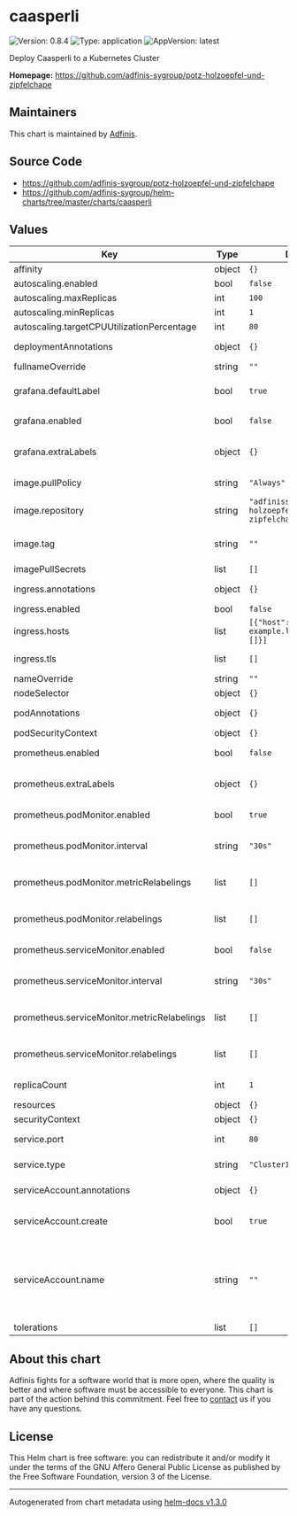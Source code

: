 # caasperli

![Version: 0.8.4](https://img.shields.io/badge/Version-0.8.4-informational?style=flat-square) ![Type: application](https://img.shields.io/badge/Type-application-informational?style=flat-square) ![AppVersion: latest](https://img.shields.io/badge/AppVersion-latest-informational?style=flat-square)

Deploy Caasperli to a Kubernetes Cluster

**Homepage:** <https://github.com/adfinis-sygroup/potz-holzoepfel-und-zipfelchape>

## Maintainers
This chart is maintained by [Adfinis](https://adfinis.com/?pk_campaign=github&pk_kwd=helm-charts).

## Source Code

* <https://github.com/adfinis-sygroup/potz-holzoepfel-und-zipfelchape>
* <https://github.com/adfinis-sygroup/helm-charts/tree/master/charts/caasperli>

## Values

| Key | Type | Default | Description |
|-----|------|---------|-------------|
| affinity | object | `{}` |  |
| autoscaling.enabled | bool | `false` |  |
| autoscaling.maxReplicas | int | `100` |  |
| autoscaling.minReplicas | int | `1` |  |
| autoscaling.targetCPUUtilizationPercentage | int | `80` |  |
| deploymentAnnotations | object | `{}` | Annotations to add to Deployment. |
| fullnameOverride | string | `""` |  |
| grafana.defaultLabel | bool | `true` | Add a default `grafana_dashboard: 1` label |
| grafana.enabled | bool | `false` | Enable Grafana Dashboards |
| grafana.extraLabels | object | `{}` | Labels to add to all Grafana integration resources |
| image.pullPolicy | string | `"Always"` | When to pull the container image |
| image.repository | string | `"adfinissygroup/potz-holzoepfel-und-zipfelchape"` | Container image to deploy |
| image.tag | string | `""` | Overrides the image tag whose default is the chart version. |
| imagePullSecrets | list | `[]` |  |
| ingress.annotations | object | `{}` | Annotations to add to the ingress resource |
| ingress.enabled | bool | `false` | Enable ingress |
| ingress.hosts | list | `[{"host":"chart-example.local","paths":[]}]` | List of hosts to expose via ingress |
| ingress.tls | list | `[]` | TLS configuration for ingress |
| nameOverride | string | `""` |  |
| nodeSelector | object | `{}` |  |
| podAnnotations | object | `{}` | Annotations to add to Pod. |
| podSecurityContext | object | `{}` | [PodSecurityContext](https://kubernetes.io/docs/reference/generated/kubernetes-api/v1.18/#podsecuritycontext-v1-core) |
| prometheus.enabled | bool | `false` | Enable Prometheus integration |
| prometheus.extraLabels | object | `{}` | Labels to add to all Prometheus integration resources |
| prometheus.podMonitor.enabled | bool | `true` | Enable creation of a PodMonitor CRD |
| prometheus.podMonitor.interval | string | `"30s"` | Interval at which metrics should be scraped |
| prometheus.podMonitor.metricRelabelings | list | `[]` | MetricRelabelConfigs to apply to samples before ingestion |
| prometheus.podMonitor.relabelings | list | `[]` | RelabelConfigs to apply to samples before scraping |
| prometheus.serviceMonitor.enabled | bool | `false` | Enable creation of a ServiceMonitor CRD |
| prometheus.serviceMonitor.interval | string | `"30s"` | Interval at which metrics should be scraped |
| prometheus.serviceMonitor.metricRelabelings | list | `[]` | MetricRelabelConfigs to apply to samples before ingestion |
| prometheus.serviceMonitor.relabelings | list | `[]` | RelabelConfigs to apply to samples before scraping |
| replicaCount | int | `1` | How many caasperlis to deploy |
| resources | object | `{}` |  |
| securityContext | object | `{}` | [SecurityContext](https://kubernetes.io/docs/reference/generated/kubernetes-api/v1.18/#securitycontext-v1-core) |
| service.port | int | `80` | Port the service will expose |
| service.type | string | `"ClusterIP"` | Type of the service to create |
| serviceAccount.annotations | object | `{}` | Annotations to add to the service account |
| serviceAccount.create | bool | `true` | Specifies whether a service account should be created |
| serviceAccount.name | string | `""` | The name of the service account to use. If not set and create is true, a name is generated using the fullname template |
| tolerations | list | `[]` |  |

## About this chart

Adfinis fights for a software world that is more open, where the quality is
better and where software must be accessible to everyone. This chart
is part of the action behind this commitment. Feel free to
[contact](https://adfinis.com/kontakt/?pk_campaign=github&pk_kwd=helm-charts)
us if you have any questions.

## License

This Helm chart is free software: you can redistribute it and/or modify it under the terms
of the GNU Affero General Public License as published by the Free Software Foundation,
version 3 of the License.

----------------------------------------------
Autogenerated from chart metadata using [helm-docs v1.3.0](https://github.com/norwoodj/helm-docs/releases/v1.3.0)
